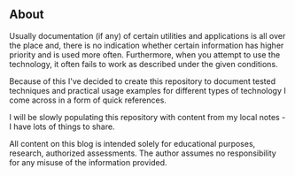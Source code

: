 ## About
Usually documentation (if any) of certain utilities and applications is all over the place and, there is no indication whether certain information has higher priority and is used more often. Furthermore, when you attempt to use the technology, it often fails to work as described under the given conditions.

Because of this I've decided to create this repository to document tested techniques and practical usage examples for different types of technology I come across in a form of quick references.

I will be slowly populating this repository with content from my local notes - I have lots of things to share.


<div class="warning">

All content on this blog is intended solely for educational purposes, research, authorized assessments. The author assumes no responsibility for any misuse of the information provided.

</div>
